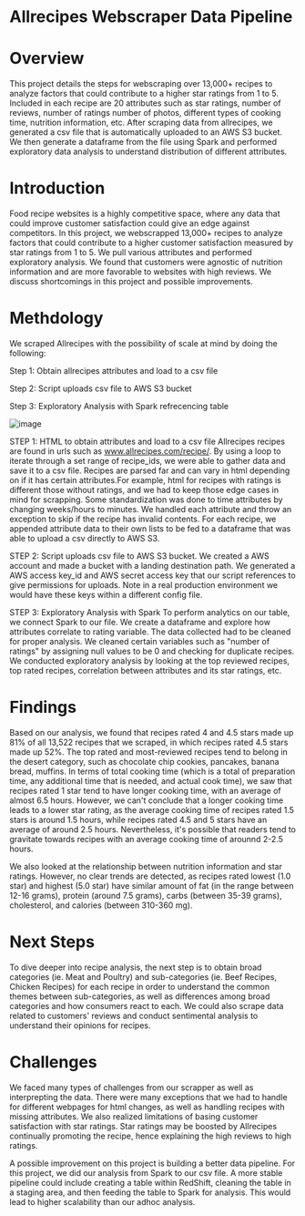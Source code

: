 # Allrecipes Webscraper Data Pipeline

# Overview
This project details the steps for webscraping over 13,000+ recipes to analyze factors that could contribute to a higher star ratings from 1 to 5. Included in each recipe are 20 attributes such as star ratings, number of reviews, number of ratings number of photos, different types of cooking time, nutrition information, etc. After scraping data from allrecipes, we generated a csv file that is automatically uploaded to an AWS S3 bucket. We then generate a dataframe from the file using Spark and performed exploratory data analysis to understand distribution of different attributes.

# Introduction
Food recipe websites is a highly competitive space, where any data that could improve customer satisfaction could give an edge against competitors. In this project, we webscrapped 13,000+ recipes to analyze factors that could contribute to a higher customer satisfaction measured by star ratings from 1 to 5. We pull various attributes and performed exploratory analysis. We found that customers were agnostic of nutrition information and are more favorable to websites with high reviews. We discuss shortcomings in this project and possible improvements.

# Methdology
We scraped Allrecipes with the possibility of scale at mind by doing the following:

Step 1: Obtain allrecipes attributes and load to a csv file

Step 2: Script uploads csv file to AWS S3 bucket 

Step 3: Exploratory Analysis with Spark refrecencing table

![image](https://user-images.githubusercontent.com/77939423/160414750-143e899d-f307-4a64-ae54-90b713e995be.png)

STEP 1: HTML to obtain attributes and load to a csv file Allrecipes recipes are found in urls such as www.allrecipes.com/recipe/. By using a loop to iterate through a set range of recipe_ids, we were able to gather data and save it to a csv file. Recipes are parsed far and can vary in html depending on if it has certain attributes.For example, html for recipes with ratings is different those without ratings, and we had to keep those edge cases in mind for scrapping. Some standardization was done to time attributes by changing weeks/hours to minutes. We handled each attribute and throw an exception to skip if the recipe has invalid contents. For each recipe, we appended attribute data to their own lists to be fed to a dataframe that was able to upload a csv directly to AWS S3.

STEP 2: Script uploads csv file to AWS S3 bucket. We created a AWS account and made a bucket with a landing destination path. We generated a AWS access key_id and AWS secret access key that our script references to give permissions for uploads. Note in a real production environment we would have these keys within a different config file.

STEP 3: Exploratory Analysis with Spark To perform analytics on our table, we connect Spark to our file. We create a dataframe and explore how attributes correlate to rating variable. The data collected had to be cleaned for proper analysis. We cleaned certain variables such as "number of ratings" by assigning null values to be 0 and checking for duplicate recipes. We conducted exploratory analysis by looking at the top reviewed recipes, top rated recipes, correlation between attributes and its star ratings, etc. 

# Findings
Based on our analysis, we found that recipes rated 4 and 4.5 stars made up 81% of all 13,522 recipes that we scraped, in which recipes rated 4.5 stars made up 52%. The top rated and most-reviewed recipes tend to belong in the desert category, such as chocolate chip cookies, pancakes, banana bread, muffins. In terms of total cooking time (which is a total of preparation time, any additional time that is needed, and actual cook time), we saw that recipes rated 1 star tend to have longer cooking time, with an average of almost 6.5 hours. However, we can't conclude that a longer cooking time leads to a lower star rating, as the average cooking time of recipes rated 1.5 stars is around 1.5 hours, while recipes rated 4.5 and 5 stars have an average of around 2.5 hours. Nevertheless, it's possible that readers tend to gravitate towards recipes with an average cooking time of arounnd 2-2.5 hours.

We also looked at the relationship between nutrition information and star ratings. However, no clear trends are detected, as recipes rated lowest (1.0 star) and highest (5.0 star) have similar amount of fat (in the range between 12-16 grams), protein (around 7.5 grams), carbs (between 35-39 grams), cholesterol, and calories (between 310-360 mg).

# Next Steps
To dive deeper into recipe analysis, the next step is to obtain broad categories (ie. Meat and Poultry) and sub-categories (ie. Beef Recipes, Chicken Recipes) for each recipe in order to understand the common themes between sub-categories, as well as differences among broad categories and how consumers react to each. We could also scrape data related to customers' reviews and conduct sentimental analysis to understand their opinions for recipes.

# Challenges
We faced many types of challenges from our scrapper as well as interprepting the data. There were many exceptions that we had to handle for different webpages for html changes, as well as handling recipes with missing attributes. We also realized limitations of basing customer satisfaction with star ratings. Star ratings may be boosted by Allrecipes continually promoting the recipe, hence explaining the high reviews to high ratings.

A possible improvement on this project is building a better data pipeline. For this project, we did our analysis from Spark to our csv file. A more stable pipeline could include creating a table within RedShift, cleaning the table in a staging area, and then feeding the table to Spark for analysis. This would lead to higher scalability than our adhoc analysis.
